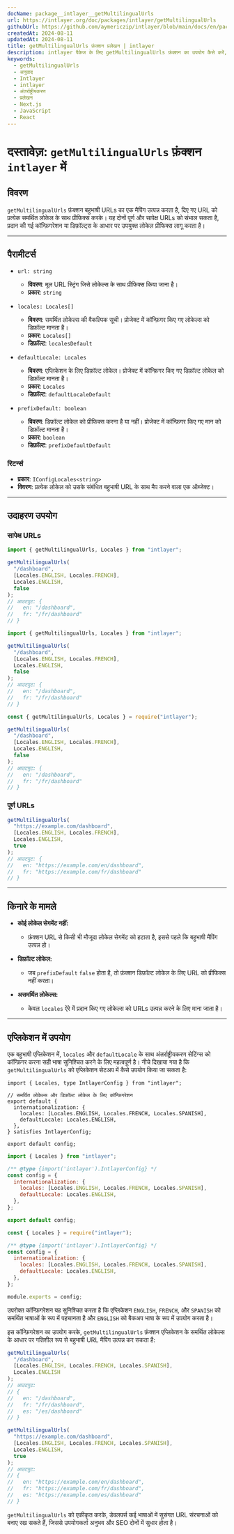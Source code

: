 ```yaml
---
docName: package__intlayer__getMultilingualUrls
url: https://intlayer.org/doc/packages/intlayer/getMultilingualUrls
githubUrl: https://github.com/aymericzip/intlayer/blob/main/docs/en/packages/intlayer/getMultilingualUrls.md
createdAt: 2024-08-11
updatedAt: 2024-08-11
title: getMultilingualUrls फ़ंक्शन प्रलेखन | intlayer
description: intlayer पैकेज के लिए getMultilingualUrls फ़ंक्शन का उपयोग कैसे करें, यह जानें
keywords:
  - getMultilingualUrls
  - अनुवाद
  - Intlayer
  - intlayer
  - अंतर्राष्ट्रीयकरण
  - प्रलेखन
  - Next.js
  - JavaScript
  - React
---
```


# दस्तावेज़: `getMultilingualUrls` फ़ंक्शन `intlayer` में

## विवरण

`getMultilingualUrls` फ़ंक्शन बहुभाषी URLs का एक मैपिंग उत्पन्न करता है, दिए गए URL को प्रत्येक समर्थित लोकेल के साथ प्रीफिक्स करके। यह दोनों पूर्ण और सापेक्ष URLs को संभाल सकता है, प्रदान की गई कॉन्फ़िगरेशन या डिफ़ॉल्ट्स के आधार पर उपयुक्त लोकेल प्रीफिक्स लागू करता है।

---

## पैरामीटर्स

- `url: string`

  - **विवरण**: मूल URL स्ट्रिंग जिसे लोकेल्स के साथ प्रीफिक्स किया जाना है।
  - **प्रकार**: `string`

- `locales: Locales[]`

  - **विवरण**: समर्थित लोकेल्स की वैकल्पिक सूची। प्रोजेक्ट में कॉन्फ़िगर किए गए लोकेल्स को डिफ़ॉल्ट मानता है।
  - **प्रकार**: `Locales[]`
  - **डिफ़ॉल्ट**: `localesDefault`

- `defaultLocale: Locales`

  - **विवरण**: एप्लिकेशन के लिए डिफ़ॉल्ट लोकेल। प्रोजेक्ट में कॉन्फ़िगर किए गए डिफ़ॉल्ट लोकेल को डिफ़ॉल्ट मानता है।
  - **प्रकार**: `Locales`
  - **डिफ़ॉल्ट**: `defaultLocaleDefault`

- `prefixDefault: boolean`
  - **विवरण**: डिफ़ॉल्ट लोकेल को प्रीफिक्स करना है या नहीं। प्रोजेक्ट में कॉन्फ़िगर किए गए मान को डिफ़ॉल्ट मानता है।
  - **प्रकार**: `boolean`
  - **डिफ़ॉल्ट**: `prefixDefaultDefault`

### रिटर्न्स

- **प्रकार**: `IConfigLocales<string>`
- **विवरण**: प्रत्येक लोकेल को उसके संबंधित बहुभाषी URL के साथ मैप करने वाला एक ऑब्जेक्ट।

---

## उदाहरण उपयोग

### सापेक्ष URLs

```typescript codeFormat="typescript"
import { getMultilingualUrls, Locales } from "intlayer";

getMultilingualUrls(
  "/dashboard",
  [Locales.ENGLISH, Locales.FRENCH],
  Locales.ENGLISH,
  false
);
// आउटपुट: {
//   en: "/dashboard",
//   fr: "/fr/dashboard"
// }
```

```javascript codeFormat="esm"
import { getMultilingualUrls, Locales } from "intlayer";

getMultilingualUrls(
  "/dashboard",
  [Locales.ENGLISH, Locales.FRENCH],
  Locales.ENGLISH,
  false
);
// आउटपुट: {
//   en: "/dashboard",
//   fr: "/fr/dashboard"
// }
```

```javascript codeFormat="commonjs"
const { getMultilingualUrls, Locales } = require("intlayer");

getMultilingualUrls(
  "/dashboard",
  [Locales.ENGLISH, Locales.FRENCH],
  Locales.ENGLISH,
  false
);
// आउटपुट: {
//   en: "/dashboard",
//   fr: "/fr/dashboard"
// }
```

### पूर्ण URLs

```typescript
getMultilingualUrls(
  "https://example.com/dashboard",
  [Locales.ENGLISH, Locales.FRENCH],
  Locales.ENGLISH,
  true
);
// आउटपुट: {
//   en: "https://example.com/en/dashboard",
//   fr: "https://example.com/fr/dashboard"
// }
```

---

## किनारे के मामले

- **कोई लोकेल सेगमेंट नहीं:**

  - फ़ंक्शन URL से किसी भी मौजूदा लोकेल सेगमेंट को हटाता है, इससे पहले कि बहुभाषी मैपिंग उत्पन्न हो।

- **डिफ़ॉल्ट लोकेल:**

  - जब `prefixDefault` `false` होता है, तो फ़ंक्शन डिफ़ॉल्ट लोकेल के लिए URL को प्रीफिक्स नहीं करता।

- **असमर्थित लोकेल्स:**
  - केवल `locales` ऐरे में प्रदान किए गए लोकेल्स को URLs उत्पन्न करने के लिए माना जाता है।

---

## एप्लिकेशन में उपयोग

एक बहुभाषी एप्लिकेशन में, `locales` और `defaultLocale` के साथ अंतर्राष्ट्रीयकरण सेटिंग्स को कॉन्फ़िगर करना सही भाषा सुनिश्चित करने के लिए महत्वपूर्ण है। नीचे दिखाया गया है कि `getMultilingualUrls` को एप्लिकेशन सेटअप में कैसे उपयोग किया जा सकता है:

```tsx codeFormat="typescript"
import { Locales, type IntlayerConfig } from "intlayer";

// समर्थित लोकेल्स और डिफ़ॉल्ट लोकेल के लिए कॉन्फ़िगरेशन
export default {
  internationalization: {
    locales: [Locales.ENGLISH, Locales.FRENCH, Locales.SPANISH],
    defaultLocale: Locales.ENGLISH,
  },
} satisfies IntlayerConfig;

export default config;
```

```javascript codeFormat="esm"
import { Locales } from "intlayer";

/** @type {import('intlayer').IntlayerConfig} */
const config = {
  internationalization: {
    locales: [Locales.ENGLISH, Locales.FRENCH, Locales.SPANISH],
    defaultLocale: Locales.ENGLISH,
  },
};

export default config;
```

```javascript codeFormat="commonjs"
const { Locales } = require("intlayer");

/** @type {import('intlayer').IntlayerConfig} */
const config = {
  internationalization: {
    locales: [Locales.ENGLISH, Locales.FRENCH, Locales.SPANISH],
    defaultLocale: Locales.ENGLISH,
  },
};

module.exports = config;
```

उपरोक्त कॉन्फ़िगरेशन यह सुनिश्चित करता है कि एप्लिकेशन `ENGLISH`, `FRENCH`, और `SPANISH` को समर्थित भाषाओं के रूप में पहचानता है और `ENGLISH` को बैकअप भाषा के रूप में उपयोग करता है।

इस कॉन्फ़िगरेशन का उपयोग करके, `getMultilingualUrls` फ़ंक्शन एप्लिकेशन के समर्थित लोकेल्स के आधार पर गतिशील रूप से बहुभाषी URL मैपिंग उत्पन्न कर सकता है:

```typescript
getMultilingualUrls(
  "/dashboard",
  [Locales.ENGLISH, Locales.FRENCH, Locales.SPANISH],
  Locales.ENGLISH
);
// आउटपुट:
// {
//   en: "/dashboard",
//   fr: "/fr/dashboard",
//   es: "/es/dashboard"
// }

getMultilingualUrls(
  "https://example.com/dashboard",
  [Locales.ENGLISH, Locales.FRENCH, Locales.SPANISH],
  Locales.ENGLISH,
  true
);
// आउटपुट:
// {
//   en: "https://example.com/en/dashboard",
//   fr: "https://example.com/fr/dashboard",
//   es: "https://example.com/es/dashboard"
// }
```

`getMultilingualUrls` को एकीकृत करके, डेवलपर्स कई भाषाओं में सुसंगत URL संरचनाओं को बनाए रख सकते हैं, जिससे उपयोगकर्ता अनुभव और SEO दोनों में सुधार होता है।
